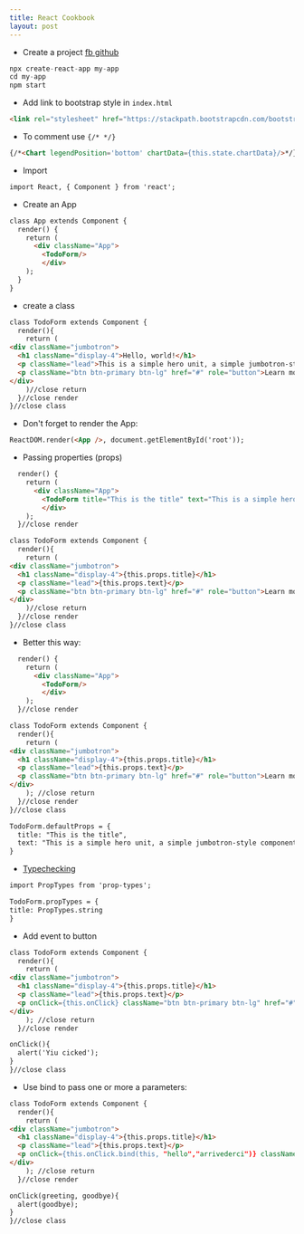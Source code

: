 ```yaml
---
title: React Cookbook
layout: post
---
```


- Create a project [fb github](https://github.com/facebook/create-react-app)
```python
npx create-react-app my-app
cd my-app
npm start
```

- Add link to bootstrap style in ```index.html```
```html
<link rel="stylesheet" href="https://stackpath.bootstrapcdn.com/bootstrap/4.1.3/css/bootstrap.min.css" integrity="sha384-MCw98/SFnGE8fJT3GXwEOngsV7Zt27NXFoaoApmYm81iuXoPkFOJwJ8ERdknLPMO" crossorigin="anonymous">
```

- To comment use ```{/* */}``` 
```html
{/*<Chart legendPosition='bottom' chartData={this.state.chartData}/>*/}
```

- Import
```html
import React, { Component } from 'react';
```

- Create an App
```html
class App extends Component {
  render() {
    return (
      <div className="App">
        <TodoForm/>
        </div>        
    );
  }
}
```

- create a class
```html
class TodoForm extends Component {
  render(){
    return (
<div className="jumbotron">
  <h1 className="display-4">Hello, world!</h1>
  <p className="lead">This is a simple hero unit, a simple jumbotron-style component for calling extra attention to featured content or information.</p>
  <p className="btn btn-primary btn-lg" href="#" role="button">Learn more</p>
</div>
    )//close return
  }//close render
}//close class
```

- Don't forget to render the App:
```html
ReactDOM.render(<App />, document.getElementById('root'));
```

- Passing properties (props)
```html
  render() {
    return (
      <div className="App">
        <TodoForm title="This is the title" text="This is a simple hero unit, a simple jumbotron-style component for calling extra attention to featured content or information."/>
        </div>        
    );
  }//close render
```

```html
class TodoForm extends Component {
  render(){
    return (
<div className="jumbotron">
  <h1 className="display-4">{this.props.title}</h1>
  <p className="lead">{this.props.text}</p>
  <p className="btn btn-primary btn-lg" href="#" role="button">Learn more</p>
</div>
    )//close return
  }//close render
}//close class
```

- Better this way:
```html
  render() {
    return (
      <div className="App">
        <TodoForm/>
        </div>        
    );
  }//close render
```

```html
class TodoForm extends Component {
  render(){
    return (
<div className="jumbotron">
  <h1 className="display-4">{this.props.title}</h1>
  <p className="lead">{this.props.text}</p>
  <p className="btn btn-primary btn-lg" href="#" role="button">Learn more</p>
</div>
    ); //close return
  }//close render  
}//close class

TodoForm.defaultProps = {
  title: "This is the title", 
  text: "This is a simple hero unit, a simple jumbotron-style component for calling extra attention to featured content or information."
}
```

- [Typechecking](https://reactjs.org/docs/typechecking-with-proptypes.html)
```html
import PropTypes from 'prop-types';

TodoForm.propTypes = {
title: PropTypes.string
}
```

- Add event to button
```html
class TodoForm extends Component {
  render(){
    return (
<div className="jumbotron">
  <h1 className="display-4">{this.props.title}</h1>
  <p className="lead">{this.props.text}</p>
  <p onClick={this.onClick} className="btn btn-primary btn-lg" href="#" role="button">Learn more</p>
</div>
    ); //close return
  }//close render  

onClick(){
  alert('Yiu cicked');
}
}//close class
```

- Use bind to pass one or more a parameters:
```html
class TodoForm extends Component {
  render(){
    return (
<div className="jumbotron">
  <h1 className="display-4">{this.props.title}</h1>
  <p className="lead">{this.props.text}</p>
  <p onClick={this.onClick.bind(this, "hello","arrivederci")} className="btn btn-primary btn-lg" href="#" role="button">Learn more</p>
</div>
    ); //close return
  }//close render  

onClick(greeting, goodbye){
  alert(goodbye);
}
}//close class
```